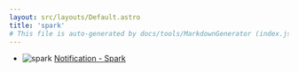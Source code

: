 ```yaml
---
layout: src/layouts/Default.astro
title: 'spark'
# This file is auto-generated by docs/tools/MarkdownGenerator (index.js)
---
```


<ul>

<li>

![spark](https://i.octopus.com/library/step-templates/spark.png) [Notification - Spark](/spark/notification-spark/)

</li>
        
</ul>
